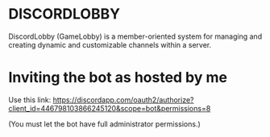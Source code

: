 # DISCORDLOBBY

DiscordLobby (GameLobby) is a member-oriented system for managing and creating dynamic and customizable channels within a server. 

# Inviting the bot as hosted by me

Use this link: https://discordapp.com/oauth2/authorize?client_id=446798103866245120&scope=bot&permissions=8

(You must let the bot have full administrator permissions.)
